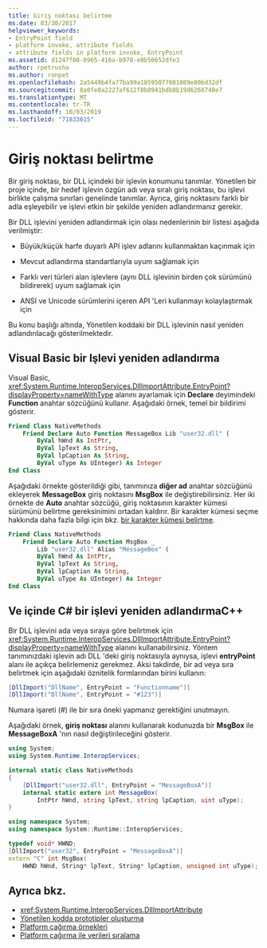 ```yaml
---
title: Giriş noktası belirtme
ms.date: 03/30/2017
helpviewer_keywords:
- EntryPoint field
- platform invoke, attribute fields
- attribute fields in platform invoke, EntryPoint
ms.assetid: d1247f08-0965-416a-b978-e0b50652dfe3
author: rpetrusha
ms.author: ronpet
ms.openlocfilehash: 2a5449b4fa77ba99a18595077081089e80bd32df
ms.sourcegitcommit: 8a0fe8a2227af612f8b8941bdb8b19d6268748e7
ms.translationtype: MT
ms.contentlocale: tr-TR
ms.lasthandoff: 10/03/2019
ms.locfileid: "71833615"
---
```

# <a name="specifying-an-entry-point"></a>Giriş noktası belirtme

Bir giriş noktası, bir DLL içindeki bir işlevin konumunu tanımlar. Yönetilen bir proje içinde, bir hedef işlevin özgün adı veya sıralı giriş noktası, bu işlevi birlikte çalışma sınırları genelinde tanımlar. Ayrıca, giriş noktasını farklı bir adla eşleyebilir ve işlevi etkin bir şekilde yeniden adlandırmanız gerekir.  
  
 Bir DLL işlevini yeniden adlandırmak için olası nedenlerinin bir listesi aşağıda verilmiştir:  
  
- Büyük/küçük harfe duyarlı API işlev adlarını kullanmaktan kaçınmak için  
  
- Mevcut adlandırma standartlarıyla uyum sağlamak için  
  
- Farklı veri türleri alan işlevlere (aynı DLL işlevinin birden çok sürümünü bildirerek) uyum sağlamak için  
  
- ANSI ve Unicode sürümlerini içeren API 'Leri kullanmayı kolaylaştırmak için  
  
 Bu konu başlığı altında, Yönetilen koddaki bir DLL işlevinin nasıl yeniden adlandırılacağı gösterilmektedir.  
  
## <a name="renaming-a-function-in-visual-basic"></a>Visual Basic bir Işlevi yeniden adlandırma  
 
Visual Basic, <xref:System.Runtime.InteropServices.DllImportAttribute.EntryPoint?displayProperty=nameWithType> alanını ayarlamak için **Declare** deyimindeki **Function** anahtar sözcüğünü kullanır. Aşağıdaki örnek, temel bir bildirimi gösterir.  
  
```vb
Friend Class NativeMethods
    Friend Declare Auto Function MessageBox Lib "user32.dll" (
        ByVal hWnd As IntPtr,
        ByVal lpText As String,
        ByVal lpCaption As String,
        ByVal uType As UInteger) As Integer
End Class
```
  
Aşağıdaki örnekte gösterildiği gibi, tanımınıza **diğer ad** anahtar sözcüğünü ekleyerek **MessageBox** giriş noktasını **MsgBox** ile değiştirebilirsiniz. Her iki örnekte de **Auto** anahtar sözcüğü, giriş noktasının karakter kümesi sürümünü belirtme gereksinimini ortadan kaldırır. Bir karakter kümesi seçme hakkında daha fazla bilgi için bkz. [bir karakter kümesi belirtme](specifying-a-character-set.md).  
  
```vb
Friend Class NativeMethods
    Friend Declare Auto Function MsgBox _
        Lib "user32.dll" Alias "MessageBox" (
        ByVal hWnd As IntPtr,
        ByVal lpText As String,
        ByVal lpCaption As String,
        ByVal uType As UInteger) As Integer
End Class
```
  
## <a name="renaming-a-function-in-c-and-c"></a>Ve içinde C# bir işlevi yeniden adlandırmaC++  
 Bir DLL işlevini ada veya sıraya göre belirtmek için <xref:System.Runtime.InteropServices.DllImportAttribute.EntryPoint?displayProperty=nameWithType> alanını kullanabilirsiniz. Yöntem tanımınızdaki işlevin adı DLL 'deki giriş noktasıyla aynıysa, işlevi **entryPoint** alanı ile açıkça belirlemeniz gerekmez. Aksi takdirde, bir ad veya sıra belirtmek için aşağıdaki öznitelik formlarından birini kullanın:  
  
```csharp
[DllImport("DllName", EntryPoint = "Functionname")]
[DllImport("DllName", EntryPoint = "#123")]
```
  
 Numara işareti (#) ile bir sıra öneki yapmanız gerektiğini unutmayın.  
  
 Aşağıdaki örnek, **giriş noktası** alanını kullanarak kodunuzda bir **MsgBox** ile **MessageBoxA** 'nın nasıl değiştirileceğini gösterir.  
  
```csharp
using System;
using System.Runtime.InteropServices;

internal static class NativeMethods
{
    [DllImport("user32.dll", EntryPoint = "MessageBoxA")]
    internal static extern int MessageBox(
        IntPtr hWnd, string lpText, string lpCaption, uint uType);
}
```
  
```cpp
using namespace System;
using namespace System::Runtime::InteropServices;

typedef void* HWND;
[DllImport("user32", EntryPoint = "MessageBoxA")]
extern "C" int MsgBox(
    HWND hWnd, String* lpText, String* lpCaption, unsigned int uType);
```
  
## <a name="see-also"></a>Ayrıca bkz.

- <xref:System.Runtime.InteropServices.DllImportAttribute>
- [Yönetilen kodda prototipler oluşturma](creating-prototypes-in-managed-code.md)
- [Platform çağırma örnekleri](platform-invoke-examples.md)
- [Platform çağırma ile verileri sıralama](marshaling-data-with-platform-invoke.md)
